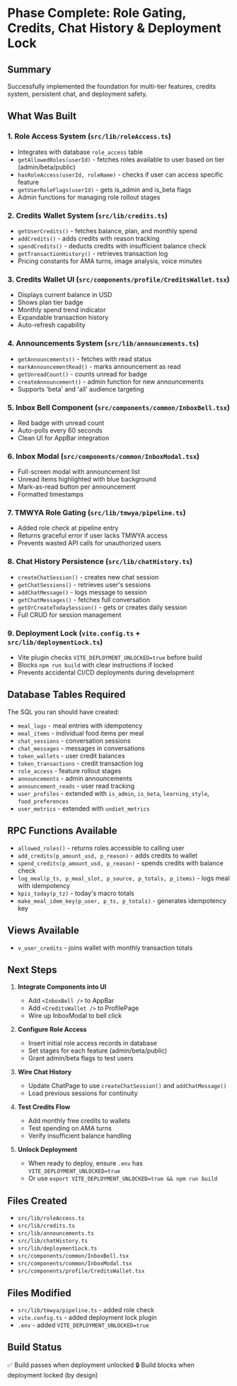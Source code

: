 # Phase Complete: Role Gating, Credits, Chat History & Deployment Lock

## Summary

Successfully implemented the foundation for multi-tier features, credits system, persistent chat, and deployment safety.

## What Was Built

### 1. Role Access System (`src/lib/roleAccess.ts`)
- Integrates with database `role_access` table
- `getAllowedRoles(userId)` - fetches roles available to user based on tier (admin/beta/public)
- `hasRoleAccess(userId, roleName)` - checks if user can access specific feature
- `getUserRoleFlags(userId)` - gets is_admin and is_beta flags
- Admin functions for managing role rollout stages

### 2. Credits Wallet System (`src/lib/credits.ts`)
- `getUserCredits()` - fetches balance, plan, and monthly spend
- `addCredits()` - adds credits with reason tracking
- `spendCredits()` - deducts credits with insufficient balance check
- `getTransactionHistory()` - retrieves transaction log
- Pricing constants for AMA turns, image analysis, voice minutes

### 3. Credits Wallet UI (`src/components/profile/CreditsWallet.tsx`)
- Displays current balance in USD
- Shows plan tier badge
- Monthly spend trend indicator
- Expandable transaction history
- Auto-refresh capability

### 4. Announcements System (`src/lib/announcements.ts`)
- `getAnnouncements()` - fetches with read status
- `markAnnouncementRead()` - marks announcement as read
- `getUnreadCount()` - counts unread for badge
- `createAnnouncement()` - admin function for new announcements
- Supports 'beta' and 'all' audience targeting

### 5. Inbox Bell Component (`src/components/common/InboxBell.tsx`)
- Red badge with unread count
- Auto-polls every 60 seconds
- Clean UI for AppBar integration

### 6. Inbox Modal (`src/components/common/InboxModal.tsx`)
- Full-screen modal with announcement list
- Unread items highlighted with blue background
- Mark-as-read button per announcement
- Formatted timestamps

### 7. TMWYA Role Gating (`src/lib/tmwya/pipeline.ts`)
- Added role check at pipeline entry
- Returns graceful error if user lacks TMWYA access
- Prevents wasted API calls for unauthorized users

### 8. Chat History Persistence (`src/lib/chatHistory.ts`)
- `createChatSession()` - creates new chat session
- `getChatSessions()` - retrieves user's sessions
- `addChatMessage()` - logs message to session
- `getChatMessages()` - fetches full conversation
- `getOrCreateTodaySession()` - gets or creates daily session
- Full CRUD for session management

### 9. Deployment Lock (`vite.config.ts` + `src/lib/deploymentLock.ts`)
- Vite plugin checks `VITE_DEPLOYMENT_UNLOCKED=true` before build
- Blocks `npm run build` with clear instructions if locked
- Prevents accidental CI/CD deployments during development

## Database Tables Required

The SQL you ran should have created:
- `meal_logs` - meal entries with idempotency
- `meal_items` - individual food items per meal
- `chat_sessions` - conversation sessions
- `chat_messages` - messages in conversations
- `token_wallets` - user credit balances
- `token_transactions` - credit transaction log
- `role_access` - feature rollout stages
- `announcements` - admin announcements
- `announcement_reads` - user read tracking
- `user_profiles` - extended with `is_admin`, `is_beta`, `learning_style`, `food_preferences`
- `user_metrics` - extended with `undiet_metrics`

## RPC Functions Available

- `allowed_roles()` - returns roles accessible to calling user
- `add_credits(p_amount_usd, p_reason)` - adds credits to wallet
- `spend_credits(p_amount_usd, p_reason)` - spends credits with balance check
- `log_meal(p_ts, p_meal_slot, p_source, p_totals, p_items)` - logs meal with idempotency
- `kpis_today(p_tz)` - today's macro totals
- `make_meal_idem_key(p_user, p_ts, p_totals)` - generates idempotency key

## Views Available

- `v_user_credits` - joins wallet with monthly transaction totals

## Next Steps

1. **Integrate Components into UI**
   - Add `<InboxBell />` to AppBar
   - Add `<CreditsWallet />` to ProfilePage
   - Wire up InboxModal to bell click

2. **Configure Role Access**
   - Insert initial role access records in database
   - Set stages for each feature (admin/beta/public)
   - Grant admin/beta flags to test users

3. **Wire Chat History**
   - Update ChatPage to use `createChatSession()` and `addChatMessage()`
   - Load previous sessions for continuity

4. **Test Credits Flow**
   - Add monthly free credits to wallets
   - Test spending on AMA turns
   - Verify insufficient balance handling

5. **Unlock Deployment**
   - When ready to deploy, ensure `.env` has `VITE_DEPLOYMENT_UNLOCKED=true`
   - Or use `export VITE_DEPLOYMENT_UNLOCKED=true && npm run build`

## Files Created

- `src/lib/roleAccess.ts`
- `src/lib/credits.ts`
- `src/lib/announcements.ts`
- `src/lib/chatHistory.ts`
- `src/lib/deploymentLock.ts`
- `src/components/common/InboxBell.tsx`
- `src/components/common/InboxModal.tsx`
- `src/components/profile/CreditsWallet.tsx`

## Files Modified

- `src/lib/tmwya/pipeline.ts` - added role check
- `vite.config.ts` - added deployment lock plugin
- `.env` - added `VITE_DEPLOYMENT_UNLOCKED=true`

## Build Status

✅ Build passes when deployment unlocked
🔒 Build blocks when deployment locked (by design)

